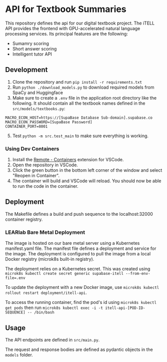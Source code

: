 # API for Textbook Summaries

This repository defines the api for our digital textbook project. The iTELL API provides the frontend with GPU-accelerated natural language processing services. Its principal features are the following:

- Sumamry scoring
- Short answer scoring
- Intelligent tutor API

## Development

1. Clone the repository and run `pip install -r requirements.txt`
2. Run `python ./download_models.py` to download required models from SpaCy and Huggingface
3. Make sure to create a `.env` file in the application root directory like the following. It should contain all the textbook names defined in the `src/models/textbooks.py`:

```
MACRO_ECON_HOST=https://[SupaBase Database Sub-domain].supabase.co
MACRO_ECON_PASSWORD=[SupaBase Password]
CONTAINER_PORT=8001
```

5. Test `python -m src.test_main` to make sure everything is working.

### Using Dev Containers

1. Install the [Remote - Containers](https://marketplace.visualstudio.com/items?itemName=ms-vscode-remote.remote-containers) extension for VSCode.
2. Open the repository in VSCode.
3. Click the green button in the bottom left corner of the window and select "Reopen in Container".
4. The container will build and VSCode will reload. You should now be able to run the code in the container.

## Deployment

The Makefile defines a build and push sequence to the localhost:32000 container registry.

### LEARlab Bare Metal Deployment

The image is hosted on our bare metal server using a Kubernetes manifest.yaml file. The manifest file defines a deployment and service for the image. The deployment is configured to pull the image from a local Docker registry (microk8s built-in registry).

The deployment relies on a Kubernetes secret. This was created using `microk8s kubectl create secret generic supabase-itell --from-env-file=.env`

To update the deployment with a new Docker image, use `microk8s kubectl rollout restart deployment/itell-api`.

To access the running container, find the pod's id using `microk8s kubectl get pods` then run `microk8s kubectl exec -i -t itell-api-[POD-ID-SEQUENCE] -- /bin/bash`

## Usage

The API endpoints are defined in `src/main.py`.

The request and response bodies are defined as pydantic objects in the `models` folder.
